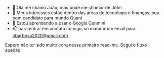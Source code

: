 - 👋 Olá me chamo João, mas pode me chamar de John
- 👀 Meus interesses estão dentro das áreas de tecnologia e finanças, sou bom candidato para mundo Quant
- 🌱 Estou aprendendo a usar o Google Genmini
- 📫 para entrar em contato comigo, só mandar um email para obarbosa2020@gmail.com

Espero não ter sido muito corq nesse primeiro read-me. Segui o fluxo apenas
<!---
obarbosa2020/obarbosa2020 is a ✨ special ✨ repository because its `README.md` (this file) appears on your GitHub profile.
You can click the Preview link to take a look at your changes.
--->
